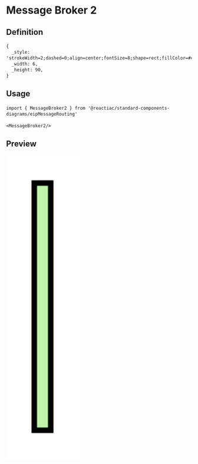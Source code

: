 # Message Broker 2

## Definition

```
{
  _style: 'strokeWidth=2;dashed=0;align=center;fontSize=8;shape=rect;fillColor=#c0f5a9;strokeColor=#000000;',
  _width: 6,
  _height: 90,
}
```

## Usage

```
import { MessageBroker2 } from '@reactiac/standard-components-diagrams/eipMessageRouting'

<MessageBroker2/>
```

## Preview

<img src="./message-broker-2.png" width="200"/>
